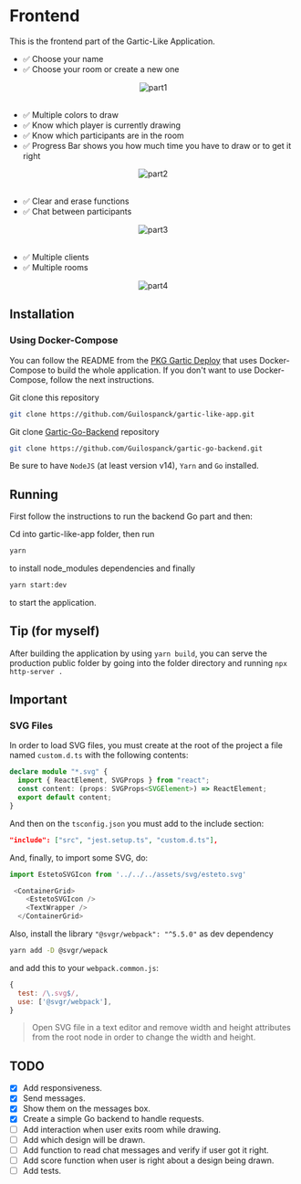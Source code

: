 # Frontend
This is the frontend part of the Gartic-Like Application.

- ✅ Choose your name
- ✅ Choose your room or create a new one

<div align="center">
<img align="center" alt="part1" src="https://user-images.githubusercontent.com/22435398/144692015-873f8782-8039-4ef0-9f22-fa378e19f434.gif" style="max-width: 100%;">
</div>
<br>

- ✅ Multiple colors to draw
- ✅ Know which player is currently drawing
- ✅ Know which participants are in the room
- ✅ Progress Bar shows you how much time you have to draw or to get it right

<div align="center">
<img align="center" alt="part2" src="https://user-images.githubusercontent.com/22435398/144692178-5b3f711d-84b5-4e86-a60b-b129d1724395.gif" style="max-width: 100%;">
</div>
<br>

- ✅ Clear and erase functions
- ✅ Chat between participants

<div align="center">
<img align="center" alt="part3" src="https://user-images.githubusercontent.com/22435398/144692253-8b759e6e-6441-4b1c-8c21-5f0d2e214774.gif" style="max-width: 100%;">
</div>
<br>

- ✅ Multiple clients
- ✅ Multiple rooms

<div align="center">
<img align="center" alt="part4" src="https://user-images.githubusercontent.com/22435398/144692340-570641ac-8ac5-4bd4-ac58-eb1fb99a08cc.gif" style="max-width: 100%;">
</div>

## Installation

### Using Docker-Compose
You can follow the README from the [PKG Gartic Deploy](https://github.com/Guilospanck/pkg-gartic-deploy) that uses Docker-Compose to build the whole application. If you don't want to use Docker-Compose, follow the next instructions.


Git clone this repository
```bash
git clone https://github.com/Guilospanck/gartic-like-app.git
```

Git clone [Gartic-Go-Backend](https://github.com/Guilospanck/gartic-go-backend) repository
```bash
git clone https://github.com/Guilospanck/gartic-go-backend.git
```

Be sure to have <code>NodeJS</code> (at least version v14), <code>Yarn</code> and <code>Go</code> installed.

## Running

First follow the instructions to run the backend Go part and then:

Cd into gartic-like-app folder, then run
```bash
yarn
```
to install node_modules dependencies and finally
```bash
yarn start:dev
```
to start the application.


## Tip (for myself)
After building the application by using `yarn build`, you can serve the production public folder by going into the folder directory and running
`npx http-server .`

## Important
### SVG Files
In order to load SVG files, you must create at the root of the project a file named ```custom.d.ts``` with the following contents:
```ts
declare module "*.svg" {
  import { ReactElement, SVGProps } from "react";
  const content: (props: SVGProps<SVGElement>) => ReactElement;
  export default content;
}
```
And then on the ```tsconfig.json``` you must add to the include section:
```json
"include": ["src", "jest.setup.ts", "custom.d.ts"],
```
And, finally, to import some SVG, do:
```ts
import EstetoSVGIcon from '../../../assets/svg/esteto.svg'

 <ContainerGrid>
    <EstetoSVGIcon />
    <TextWrapper />
  </ContainerGrid>
```
Also, install the library `"@svgr/webpack": "^5.5.0"` as dev dependency
```bash
yarn add -D @svgr/wepack
```
and add this to your `webpack.common.js`:
```js
{
  test: /\.svg$/,
  use: ['@svgr/webpack'],
}
```

> Open SVG file in a text editor and remove width and height attributes from the root node in order to change the width and height.

## TODO
- [x] Add responsiveness.
- [x] Send messages.
- [x] Show them on the messages box.
- [x] Create a simple Go backend to handle requests.
- [ ] Add interaction when user exits room while drawing.
- [ ] Add which design will be drawn.
- [ ] Add function to read chat messages and verify if user got it right.
- [ ] Add score function when user is right about a design being drawn.
- [ ] Add tests.
